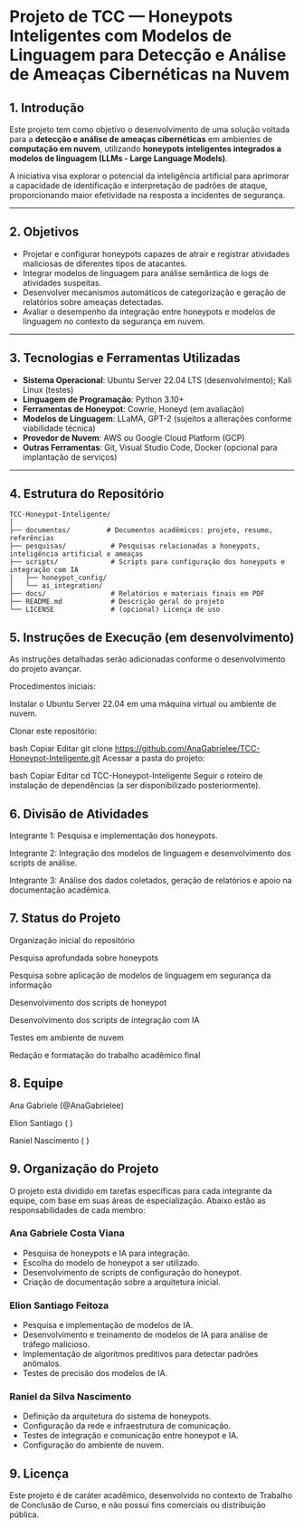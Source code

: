 # Projeto de TCC — Honeypots Inteligentes com Modelos de Linguagem para Detecção e Análise de Ameaças Cibernéticas na Nuvem

## 1. Introdução

Este projeto tem como objetivo o desenvolvimento de uma solução voltada para a **detecção e análise de ameaças cibernéticas** em ambientes de **computação em nuvem**, utilizando **honeypots inteligentes integrados a modelos de linguagem (LLMs - Large Language Models)**.

A iniciativa visa explorar o potencial da inteligência artificial para aprimorar a capacidade de identificação e interpretação de padrões de ataque, proporcionando maior efetividade na resposta a incidentes de segurança.

---

## 2. Objetivos

- Projetar e configurar honeypots capazes de atrair e registrar atividades maliciosas de diferentes tipos de atacantes.
- Integrar modelos de linguagem para análise semântica de logs de atividades suspeitas.
- Desenvolver mecanismos automáticos de categorização e geração de relatórios sobre ameaças detectadas.
- Avaliar o desempenho da integração entre honeypots e modelos de linguagem no contexto da segurança em nuvem.

---

## 3. Tecnologias e Ferramentas Utilizadas

- **Sistema Operacional**: Ubuntu Server 22.04 LTS (desenvolvimento); Kali Linux (testes)
- **Linguagem de Programação**: Python 3.10+
- **Ferramentas de Honeypot**: Cowrie, Honeyd (em avaliação)
- **Modelos de Linguagem**: LLaMA, GPT-2 (sujeitos a alterações conforme viabilidade técnica)
- **Provedor de Nuvem**: AWS ou Google Cloud Platform (GCP)
- **Outras Ferramentas**: Git, Visual Studio Code, Docker (opcional para implantação de serviços)

---

## 4. Estrutura do Repositório

```plaintext
TCC-Honeypot-Inteligente/
│
├── documentos/         # Documentos acadêmicos: projeto, resumo, referências
├── pesquisas/           # Pesquisas relacionadas a honeypots, inteligência artificial e ameaças
├── scripts/             # Scripts para configuração dos honeypots e integração com IA
│   ├── honeypot_config/
│   └── ai_integration/
├── docs/                # Relatórios e materiais finais em PDF
├── README.md            # Descrição geral do projeto
└── LICENSE              # (opcional) Licença de uso
```

## 5. Instruções de Execução (em desenvolvimento)
As instruções detalhadas serão adicionadas conforme o desenvolvimento do projeto avançar.

Procedimentos iniciais:

Instalar o Ubuntu Server 22.04 em uma máquina virtual ou ambiente de nuvem.

Clonar este repositório:

bash
Copiar
Editar
git clone https://github.com/AnaGabrielee/TCC-Honeypot-Inteligente.git
Acessar a pasta do projeto:

bash
Copiar
Editar
cd TCC-Honeypot-Inteligente
Seguir o roteiro de instalação de dependências (a ser disponibilizado posteriormente).

## 6. Divisão de Atividades
Integrante 1: Pesquisa e implementação dos honeypots.

Integrante 2: Integração dos modelos de linguagem e desenvolvimento dos scripts de análise.

Integrante 3: Análise dos dados coletados, geração de relatórios e apoio na documentação acadêmica.

## 7. Status do Projeto
 Organização inicial do repositório

 Pesquisa aprofundada sobre honeypots

 Pesquisa sobre aplicação de modelos de linguagem em segurança da informação

 Desenvolvimento dos scripts de honeypot

 Desenvolvimento dos scripts de integração com IA

 Testes em ambiente de nuvem

 Redação e formatação do trabalho acadêmico final

## 8. Equipe
Ana Gabriele (@AnaGabrielee)

Elion Santiago ( )

Raniel Nascimento ( )

## 9. Organização do Projeto

O projeto está dividido em tarefas específicas para cada integrante da equipe, com base em suas áreas de especialização. Abaixo estão as responsabilidades de cada membro:

### Ana Gabriele Costa Viana
- Pesquisa de honeypots e IA para integração.
- Escolha do modelo de honeypot a ser utilizado.
- Desenvolvimento de scripts de configuração do honeypot.
- Criação de documentação sobre a arquitetura inicial.
  
### Elion Santiago Feitoza
- Pesquisa e implementação de modelos de IA.
- Desenvolvimento e treinamento de modelos de IA para análise de tráfego malicioso.
- Implementação de algoritmos preditivos para detectar padrões anômalos.
- Testes de precisão dos modelos de IA.
  
### Raniel da Silva Nascimento 
- Definição da arquitetura do sistema de honeypots.
- Configuração da rede e infraestrutura de comunicação.
- Testes de integração e comunicação entre honeypot e IA.
- Configuração do ambiente de nuvem.

## 9. Licença
Este projeto é de caráter acadêmico, desenvolvido no contexto de Trabalho de Conclusão de Curso, e não possui fins comerciais ou distribuição pública.

